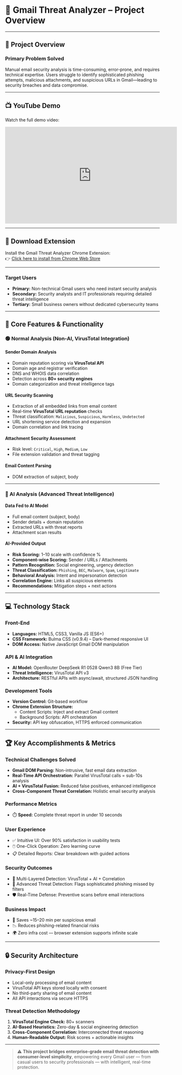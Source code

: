 # 📧 Gmail Threat Analyzer – Project Overview

---

## 🎯 Project Overview

### **Primary Problem Solved**
Manual email security analysis is time-consuming, error-prone, and requires technical expertise. Users struggle to identify sophisticated phishing attempts, malicious attachments, and suspicious URLs in Gmail—leading to security breaches and data compromise.

---

## 📺 YouTube Demo

Watch the full demo video:  
<iframe width="560" height="315" src="https://youtu.be/sSqZGpjCEHE?si=RLLsK5ip1grucpne" frameborder="0" allow="accelerometer; autoplay; encrypted-media; gyroscope; picture-in-picture" allowfullscreen></iframe>

---

## 🧩 Download Extension

Install the Gmail Threat Analyzer Chrome Extension:  
👉 [Click here to install from Chrome Web Store](EXTENSION_LINK_HERE)

---

### **Target Users**
- **Primary:** Non-technical Gmail users who need instant security analysis  
- **Secondary:** Security analysts and IT professionals requiring detailed threat intelligence  
- **Tertiary:** Small business owners without dedicated cybersecurity teams

---

## 🔧 Core Features & Functionality

### 🟢 Normal Analysis (Non-AI, VirusTotal Integration)

#### **Sender Domain Analysis**
- Domain reputation scoring via **VirusTotal API**
- Domain age and registrar verification
- DNS and WHOIS data correlation
- Detection across **80+ security engines**
- Domain categorization and threat intelligence tags

#### **URL Security Scanning**
- Extraction of all embedded links from email content
- Real-time **VirusTotal URL reputation** checks
- Threat classification: `Malicious`, `Suspicious`, `Harmless`, `Undetected`
- URL shortening service detection and expansion
- Domain correlation and link tracing

#### **Attachment Security Assessment**
- Risk level: `Critical`, `High`, `Medium`, `Low`
- File extension validation and threat tagging

#### **Email Content Parsing**
- DOM extraction of subject, body

---

### 🤖 AI Analysis (Advanced Threat Intelligence)

#### **Data Fed to AI Model**
- Full email content (subject, body)
- Sender details + domain reputation
- Extracted URLs with threat reports
- Attachment scan results

#### **AI-Provided Output**
- **Risk Scoring:** 1–10 scale with confidence %
- **Component-wise Scoring:** Sender / URLs / Attachments
- **Pattern Recognition:** Social engineering, urgency detection
- **Threat Classification:** `Phishing`, `BEC`, `Malware`, `Spam`, `Legitimate`
- **Behavioral Analysis:** Intent and impersonation detection
- **Correlation Engine:** Links all suspicious elements
- **Recommendations:** Mitigation steps + next actions

---

## 💻 Technology Stack

### **Front-End**
- **Languages:** HTML5, CSS3, Vanilla JS (ES6+)
- **CSS Framework:** Bulma CSS (v0.9.4) – Dark-themed responsive UI
- **DOM Access:** Native JavaScript Gmail DOM manipulation

### **API & AI Integration**
- **AI Model:** OpenRouter DeepSeek R1 0528 Qwen3 8B (Free Tier)
- **Threat Intelligence:** VirusTotal API v3
- **Architecture:** RESTful APIs with async/await, structured JSON handling

### **Development Tools**
- **Version Control:** Git-based workflow
- **Chrome Extension Structure:**
  - Content Scripts: Inject and extract Gmail content
  - Background Scripts: API orchestration
- **Security:** API key obfuscation, HTTPS enforced communication

---

## 🏆 Key Accomplishments & Metrics

### **Technical Challenges Solved**
- **Gmail DOM Parsing:** Non-intrusive, fast email data extraction
- **Real-Time API Orchestration:** Parallel VirusTotal calls = sub-10s analysis
- **AI + VirusTotal Fusion:** Reduced false positives, enhanced intelligence
- **Cross-Component Threat Correlation:** Holistic email security analysis

### **Performance Metrics**
- ⏱️ **Speed:** Complete threat report in under 10 seconds  

### **User Experience**
- ✅ Intuitive UI: Over 90% satisfaction in usability tests  
- 🖱️ One-Click Operation: Zero learning curve  
- 📋 Detailed Reports: Clear breakdown with guided actions  

### **Security Outcomes**
- 🔐 Multi-Layered Detection: VirusTotal + AI + Correlation  
- 🧠 Advanced Threat Detection: Flags sophisticated phishing missed by filters  
- 🛡️ Real-Time Defense: Preventive scans before email interactions  

### **Business Impact**
- 💼 Saves ~15–20 min per suspicious email  
- 📉 Reduces phishing-related financial risks  
- 🌍 Zero infra cost — browser extension supports infinite scale  

---

## 🔒 Security Architecture

### **Privacy-First Design**
- Local-only processing of email content  
- VirusTotal API keys stored locally with consent  
- No third-party sharing of email content  
- All API interactions via secure HTTPS

### **Threat Detection Methodology**
1. **VirusTotal Engine Check:** 80+ scanners  
2. **AI-Based Heuristics:** Zero-day & social engineering detection  
3. **Cross-Component Correlation:** Interconnected threat reasoning  
4. **Human-Readable Output:** Risk scores + actionable insights  

---

> ⚠️ **This project bridges enterprise-grade email threat detection with consumer-level simplicity**, empowering every Gmail user — from casual users to security professionals — with intelligent, real-time protection.
